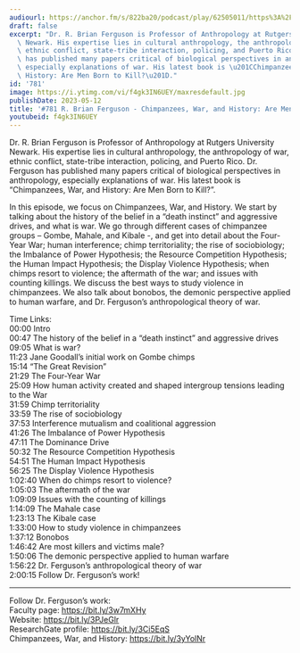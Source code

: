 ```yaml
---
audiourl: https://anchor.fm/s/822ba20/podcast/play/62505011/https%3A%2F%2Fd3ctxlq1ktw2nl.cloudfront.net%2Fstaging%2F2022-11-21%2F304217285-44100-2-f4fb47a096743.m4a
draft: false
excerpt: "Dr. R. Brian Ferguson is Professor of Anthropology at Rutgers University\
  \ Newark. His expertise lies in cultural anthropology, the anthropology of war,\
  \ ethnic conflict, state-tribe interaction, policing, and Puerto Rico. Dr. Ferguson\
  \ has published many papers critical of biological perspectives in anthropology,\
  \ especially explanations of war. His latest book is \u201CChimpanzees, War, and\
  \ History: Are Men Born to Kill?\u201D."
id: '781'
image: https://i.ytimg.com/vi/f4gk3IN6UEY/maxresdefault.jpg
publishDate: 2023-05-12
title: '#781 R. Brian Ferguson - Chimpanzees, War, and History: Are Men Born to Kill?'
youtubeid: f4gk3IN6UEY
---
```

<div class="timelinks">

Dr. R. Brian Ferguson is Professor of Anthropology at Rutgers University Newark. His expertise lies in cultural anthropology, the anthropology of war, ethnic conflict, state-tribe interaction, policing, and Puerto Rico. Dr. Ferguson has published many papers critical of biological perspectives in anthropology, especially explanations of war. His latest book is “Chimpanzees, War, and History: Are Men Born to Kill?”.

In this episode, we focus on Chimpanzees, War, and History. We start by talking about the history of the belief in a “death instinct” and aggressive drives, and what is war. We go through different cases of chimpanzee groups – Gombe, Mahale, and Kibale -, and get into detail about the Four-Year War; human interference; chimp territoriality; the rise of sociobiology; the Imbalance of Power Hypothesis; the Resource Competition Hypothesis; the Human Impact Hypothesis; the Display Violence Hypothesis; when chimps resort to violence; the aftermath of the war; and issues with counting killings. We discuss the best ways to study violence in chimpanzees. We also talk about bonobos, the demonic perspective applied to human warfare, and Dr. Ferguson’s anthropological theory of war.

Time Links:  
<time>00:00</time> Intro  
<time>00:47</time> The history of the belief in a “death instinct” and aggressive drives  
<time>09:05</time> What is war?  
<time>11:23</time> Jane Goodall’s initial work on Gombe chimps  
<time>15:14</time> “The Great Revision”  
<time>21:29</time> The Four-Year War  
<time>25:09</time> How human activity created and shaped intergroup tensions leading to the War  
<time>31:59</time> Chimp territoriality  
<time>33:59</time> The rise of sociobiology  
<time>37:53</time> Interference mutualism and coalitional aggression  
<time>41:26</time> The Imbalance of Power Hypothesis  
<time>47:11</time> The Dominance Drive  
<time>50:32</time> The Resource Competition Hypothesis  
<time>54:51</time> The Human Impact Hypothesis  
<time>56:25</time> The Display Violence Hypothesis  
<time>1:02:40</time> When do chimps resort to violence?  
<time>1:05:03</time> The aftermath of the war  
<time>1:09:09</time> Issues with the counting of killings  
<time>1:14:09</time> The Mahale case  
<time>1:23:13</time> The Kibale case  
<time>1:33:00</time> How to study violence in chimpanzees  
<time>1:37:12</time> Bonobos  
<time>1:46:42</time> Are most killers and victims male?  
<time>1:50:06</time> The demonic perspective applied to human warfare  
<time>1:56:22</time> Dr. Ferguson’s anthropological theory of war  
<time>2:00:15</time> Follow Dr. Ferguson’s work!

---

Follow Dr. Ferguson’s work:  
Faculty page: https://bit.ly/3w7mXHy  
Website: https://bit.ly/3PJeGlr  
ResearchGate profile: https://bit.ly/3Ci5EqS  
Chimpanzees, War, and History: https://bit.ly/3yYolNr
</div>

